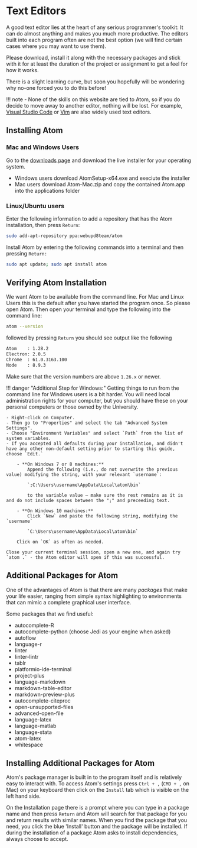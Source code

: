 # Text Editors

A good text editor lies at the heart of any serious programmer's toolkit: It can do almost anything and makes you much more productive.
The editors built into each program often are not the best option (we will find certain cases where you may want to use them).

Please download, install it along with the necessary packages and stick with it for at least the duration of the project or assignment to get a feel for how it works.

There is a slight learning curve, but soon you hopefully will be wondering why no-one forced you to do this before!

!!! note
    - None of the skills on this website are tied to Atom, 
	so if you do decide to move away to another editor, nothing will be lost. For example, [Visual Studio Code](https://code.visualstudio.com/) or [Vim](https://www.vim.org/) are also widely used text editors.

<!-- ## Installing Sublime Text

Go to the [downloads page](https://www.sublimetext.com/3) and download the live installer for your operating system.-->

## Installing Atom

### Mac and Windows Users

Go to the [downloads page](https://github.com/atom/atom/releases/latest) and download the live installer for your operating system.

* Windows users download AtomSetup-x64.exe and execiute the installer
* Mac users download Atom-Mac.zip and copy the contained Atom.app into the applications folder


### Linux/Ubuntu users

Enter the following information to add a repository that has the Atom installation, then press `Return`:

```bash
sudo add-apt-repository ppa:webupd8team/atom
```

Install Atom by entering the following commands into a terminal and then pressing `Return:`

```bash
sudo apt update; sudo apt install atom
```

## Verifying Atom Installation

We want Atom to be available from the command line. For Mac and Linux Users this is the default after you have started the program once. So please open Atom. Then open your terminal and type the following into the command line:

```bash
atom --version
```
followed by pressing `Return` you should see output like the following
```bash
Atom    : 1.28.2
Electron: 2.0.5
Chrome  : 61.0.3163.100
Node    : 8.9.3
```
Make sure that the version numbers are above `1.26.x` or newer.

!!! danger "Additional Step for Windows:"
    Getting things to run from the command line for Windows users is a bit harder. You will need local administration rights for your computer, but you should have these on your personal computers or those owned by the University.

    - Right-click on Computer. 
	- Then go to "Properties" and select the tab "Advanced System Settings". 
	- Choose "Environment Variables" and select `Path` from the list of system variables.
	- If you accepted all defaults during your installation, and didn't have any other non-default setting prior to starting this guide, choose `Edit.`

		- **On Windows 7 or 8 machines:**
			Append the following (i.e., do not overwrite the previous value) modifying the string, with your relevant `username`:

            `;C:\Users\username\AppData\Local\atom\bin`

			to the variable value – make sure the rest remains as it is and do not include spaces between the ";" and preceeding text.

		- **On Windows 10 machines:**
			Click `New` and paste the following string, modifying the `username`

			`C:\Users\username\AppData\Local\atom\bin`

		Click on `OK` as often as needed.

    Close your current terminal session, open a new one, and again try `atom .` - the Atom editor will open if this was successful.

## Additional Packages for Atom

One of the advantages of Atom is that there are many *packages* that make your life easier, ranging from simple syntax highlighting to environments that can mimic a complete graphical user interface.

Some packages that we find useful: 

*   autocomplete-R
*   autocomplete-python (choose Jedi as your engine when asked)
*   autoflow
*   language-r
*   linter
*   linter-lintr
*   tablr
*   platformio-ide-terminal
*   project-plus
*   language-markdown
*   markdown-table-editor
*   markdown-preview-plus
*   autocomplete-citeproc
*   open-unsupported-files
*   advanced-open-file
*   language-latex
*   language-matlab
*   language-stata
*   atom-latex
*   whitespace





## Installing Additional Packages for Atom

Atom's package manager is built in to the program itself and is relatively easy to interact with.
To access Atom's settings press `Ctrl + ,` (`CMD + ,` on Mac) on your keyboard then click on the `Install` tab which is visible on the left hand side.

On the Installation page there is a prompt where you can type in a package name and then press `Return` and Atom will search for that package for you and return results with similar names.
When you find the package that you need, you click the blue 'Install' button and the package will be installed. If during the installation of a package Atom asks to install dependencies, always choose to accept.

